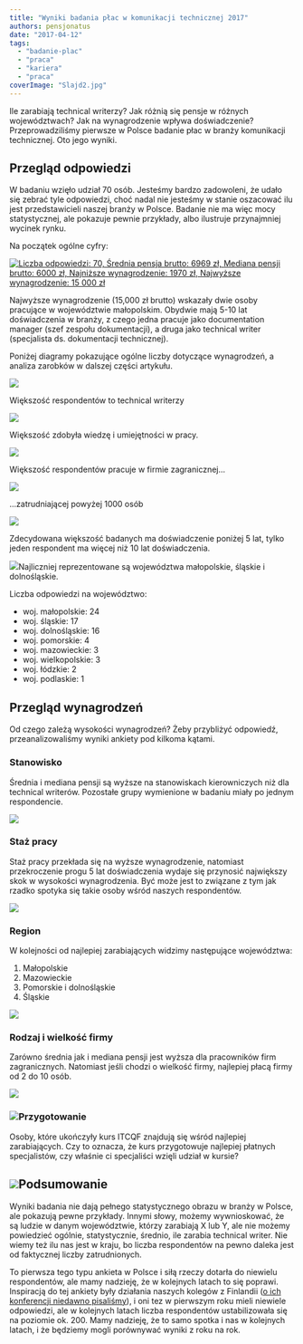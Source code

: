 ```yaml
---
title: "Wyniki badania płac w komunikacji technicznej 2017"
authors: pensjonatus
date: "2017-04-12"
tags:
  - "badanie-plac"
  - "praca"
  - "kariera"
  - "praca"
coverImage: "Slajd2.jpg"
---
```


Ile zarabiają technical writerzy? Jak różnią się pensje w różnych województwach?
Jak na wynagrodzenie wpływa doświadczenie? Przeprowadziliśmy pierwsze w Polsce
badanie płac w branży komunikacji technicznej. Oto jego wyniki.

<!--truncate-->

## Przegląd odpowiedzi

W badaniu wzięło udział 70 osób. Jesteśmy bardzo zadowoleni, że udało się zebrać
tyle odpowiedzi, choć nadal nie jesteśmy w stanie oszacować ilu jest
przedstawicieli naszej branży w Polsce. Badanie nie ma więc mocy statystycznej,
ale pokazuje pewnie przykłady, albo ilustruje przynajmniej wycinek rynku.

Na początek ogólne cyfry:

[![Liczba odpowiedzi: 70, Średnia pensja brutto: 6969 zł, Mediana pensji brutto: 6000 zł, Najniższe wynagrodzenie: 1970 zł, Najwyższe wynagrodzenie: 15 000 zł](images/podsumowanie-ankiety.jpg)](http://techwriter.pl/wp-content/uploads/2017/04/podsumowanie-ankiety.jpg)

Najwyższe wynagrodzenie (15,000 zł brutto) wskazały dwie osoby pracujące w
województwie małopolskim. Obydwie mają 5-10 lat doświadczenia w branży, z czego
jedna pracuje jako documentation manager (szef zespołu dokumentacji), a druga
jako technical writer (specjalista ds. dokumentacji technicznej).

Poniżej diagramy pokazujące ogólne liczby dotyczące wynagrodzeń, a analiza
zarobków w dalszej części artykułu.

[![](images/stanowisko.gif)](http://techwriter.pl/wp-content/uploads/2017/04/stanowisko.gif)

Większość respondentów to technical writerzy

[![](images/przygotowanie.gif)](http://techwriter.pl/wp-content/uploads/2017/04/przygotowanie.gif)

Większość zdobyła wiedzę i umiejętności w pracy.

[![](images/rodzaj-firmy.gif)](http://techwriter.pl/wp-content/uploads/2017/04/rodzaj-firmy.gif)

Większość respondentów pracuje w firmie zagranicznej...

[![](images/wielkosc-firmy.gif)](http://techwriter.pl/wp-content/uploads/2017/04/wielkosc-firmy.gif)

...zatrudniającej powyżej 1000 osób

[![](images/staz.gif)](http://techwriter.pl/wp-content/uploads/2017/04/staz.gif)

Zdecydowana większość badanych ma doświadczenie poniżej 5 lat, tylko jeden
respondent ma więcej niż 10 lat doświadczenia.

[![](images/reprezentacja-województw.png)](http://techwriter.pl/wp-content/uploads/2017/04/reprezentacja-województw.png)Najliczniej
reprezentowane są województwa małopolskie, śląskie i dolnośląskie.

Liczba odpowiedzi na województwo:

- woj. małopolskie: 24
- woj. śląskie: 17
- woj. dolnośląskie: 16
- woj. pomorskie: 4
- woj. mazowieckie: 3
- woj. wielkopolskie: 3
- woj. łódzkie: 2
- woj. podlaskie: 1

## Przegląd wynagrodzeń

Od czego zależą wysokości wynagrodzeń? Żeby przybliżyć odpowiedź,
przeanalizowaliśmy wyniki ankiety pod kilkoma kątami.

### Stanowisko

Średnia i mediana pensji są wyższe na stanowiskach kierowniczych niż dla
technical writerów. Pozostałe grupy wymienione w badaniu miały po jednym
respondencie.

[![](images/stanowisko.png)](http://techwriter.pl/wp-content/uploads/2017/04/stanowisko.png)

### Staż pracy

Staż pracy przekłada się na wyższe wynagrodzenie, natomiast przekroczenie progu
5 lat doświadczenia wydaje się przynosić największy skok w wysokości
wynagrodzenia. Być może jest to związane z tym jak rzadko spotyka się takie
osoby wśród naszych respondentów.

[![](images/staz.png)](http://techwriter.pl/wp-content/uploads/2017/04/staz.png)

### Region

W kolejności od najlepiej zarabiających widzimy następujące województwa:

1. Małopolskie
2. Mazowieckie
3. Pomorskie i dolnośląskie
4. Śląskie

[![](images/wojewodztwo.png)](http://techwriter.pl/wp-content/uploads/2017/04/wojewodztwo.png)

### Rodzaj i wielkość firmy

Zarówno średnia jak i mediana pensji jest wyższa dla pracowników firm
zagranicznych. Natomiast jeśli chodzi o wielkość firmy, najlepiej płacą firmy od
2 do 10 osób.

[![](images/rodzaj-firmy.png)](http://techwriter.pl/wp-content/uploads/2017/04/rodzaj-firmy.png)

### [![](images/wielkosc-firmy.png)](http://techwriter.pl/wp-content/uploads/2017/04/wielkosc-firmy.png)Przygotowanie

Osoby, które ukończyły kurs ITCQF znajdują się wśród najlepiej zarabiających.
Czy to oznacza, że kurs przygotowuje najlepiej płatnych specjalistów, czy
właśnie ci specjaliści wzięli udział w kursie?

## [![](images/przygotowanie.png)](http://techwriter.pl/wp-content/uploads/2017/04/przygotowanie.png)Podsumowanie

Wyniki badania nie dają pełnego statystycznego obrazu w branży w Polsce, ale
pokazują pewne przykłady. Innymi słowy, możemy wywnioskować, że są ludzie w
danym województwie, którzy zarabiają X lub Y, ale nie możemy powiedzieć ogólnie,
statystycznie, średnio, ile zarabia technical writer. Nie wiemy też ilu nas jest
w kraju, bo liczba respondentów na pewno daleka jest od faktycznej liczby
zatrudnionych.

To pierwsza tego typu ankieta w Polsce i siłą rzeczy dotarła do niewielu
respondentów, ale mamy nadzieję, że w kolejnych latach to się poprawi.
Inspiracją do tej ankiety były działania naszych kolegów z Finlandii
([o ich konferencji niedawno pisaliśmy](http://techwriter.pl/tceurope-colloquium-2017/)),
i oni tez w pierwszym roku mieli niewiele odpowiedzi, ale w kolejnych latach
liczba respondentów ustabilizowała się na poziomie ok. 200. Mamy nadzieję, że to
samo spotka i nas w kolejnych latach, i że będziemy mogli porównywać wyniki z
roku na rok.
